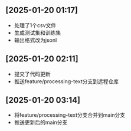 ## [2025-01-20 01:17]
- 处理了1个csv文件
- 生成测试集和训练集
- 输出格式改为jsonl

## [2025-01-20 02:11]
- 提交了代码更新
- 推送feature/processing-text分支到远程仓库

## [2025-01-20 03:14]
- 将feature/processing-text分支合并到main分支
- 推送更新后的main分支
